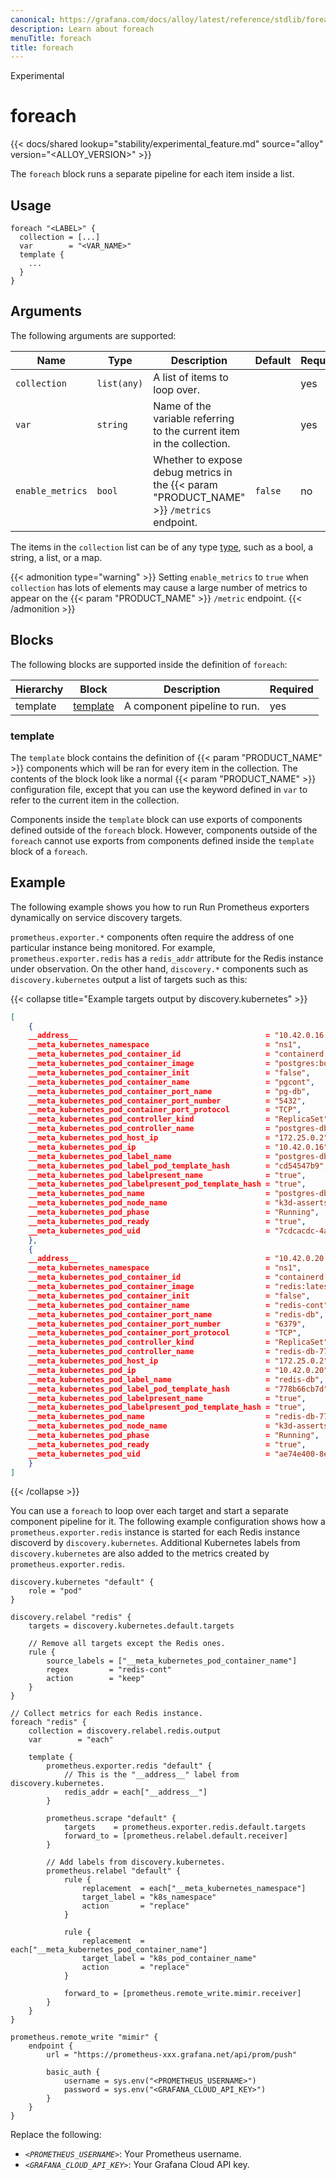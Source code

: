 ```yaml
---
canonical: https://grafana.com/docs/alloy/latest/reference/stdlib/foreach/
description: Learn about foreach
menuTitle: foreach
title: foreach
---
```


<span class="badge docs-labels__stage docs-labels__item">Experimental</span>

# foreach

{{< docs/shared lookup="stability/experimental_feature.md" source="alloy" version="<ALLOY_VERSION>" >}}

The `foreach` block runs a separate pipeline for each item inside a list.

## Usage

```alloy
foreach "<LABEL>" {
  collection = [...]
  var        = "<VAR_NAME>"
  template {
    ...
  }
}
```

## Arguments

The following arguments are supported:

Name             | Type        | Description                                                           | Default | Required
-----------------|-------------|-----------------------------------------------------------------------|---------|---------
`collection`     | `list(any)` | A list of items to loop over.                                         |         | yes
`var`            | `string`    | Name of the variable referring to the current item in the collection. |         | yes
`enable_metrics` | `bool`      | Whether to expose debug metrics in the {{< param "PRODUCT_NAME" >}} `/metrics` endpoint.       | `false` | no

The items in the `collection` list can be of any type [type][types], such as a bool, a string, a list, or a map.

{{< admonition type="warning" >}}
Setting `enable_metrics` to `true` when `collection` has lots of elements may cause a large number of metrics to appear on the {{< param "PRODUCT_NAME" >}} `/metric` endpoint.
{{< /admonition >}}

[types]: ../../../get-started/configuration-syntax/expressions/types_and_values

## Blocks

The following blocks are supported inside the definition of `foreach`:

Hierarchy | Block        | Description                  | Required
----------|--------------|------------------------------|---------
template  | [template][] | A component pipeline to run. | yes

[template]: #template-block

### template

The `template` block contains the definition of {{< param "PRODUCT_NAME" >}} components which will be ran for every item in the collection.
The contents of the block look like a normal {{< param "PRODUCT_NAME" >}} configuration file,
except that you can use the keyword defined in `var` to refer to the current item in the collection.

Components inside the `template` block can use exports of components defined outside of the `foreach` block.
However, components outside of the `foreach` cannot use exports from components defined inside the `template` block of a `foreach`.

## Example

The following example shows you how to run Run Prometheus exporters dynamically on service discovery targets.

`prometheus.exporter.*` components often require the address of one particular instance being monitored.
For example, `prometheus.exporter.redis` has a `redis_addr` attribute for the Redis instance under observation.
On the other hand, `discovery.*` components such as `discovery.kubernetes` output a list of targets such as this:

{{< collapse title="Example targets output by discovery.kubernetes" >}}
```json
[
    {
    __address__                                          = "10.42.0.16:5432",
    __meta_kubernetes_namespace                          = "ns1",
    __meta_kubernetes_pod_container_id                   = "containerd://96b77d035d0bbe27bb173d8fc0c56d21965892a50e4e6eab9f6cffdb90b275fb",
    __meta_kubernetes_pod_container_image                = "postgres:bullseye",
    __meta_kubernetes_pod_container_init                 = "false",
    __meta_kubernetes_pod_container_name                 = "pgcont",
    __meta_kubernetes_pod_container_port_name            = "pg-db",
    __meta_kubernetes_pod_container_port_number          = "5432",
    __meta_kubernetes_pod_container_port_protocol        = "TCP",
    __meta_kubernetes_pod_controller_kind                = "ReplicaSet",
    __meta_kubernetes_pod_controller_name                = "postgres-db-cd54547b9",
    __meta_kubernetes_pod_host_ip                        = "172.25.0.2",
    __meta_kubernetes_pod_ip                             = "10.42.0.16",
    __meta_kubernetes_pod_label_name                     = "postgres-db",
    __meta_kubernetes_pod_label_pod_template_hash        = "cd54547b9",
    __meta_kubernetes_pod_labelpresent_name              = "true",
    __meta_kubernetes_pod_labelpresent_pod_template_hash = "true",
    __meta_kubernetes_pod_name                           = "postgres-db-cd54547b9-4zpds",
    __meta_kubernetes_pod_node_name                      = "k3d-asserts-test-server-0",
    __meta_kubernetes_pod_phase                          = "Running",
    __meta_kubernetes_pod_ready                          = "true",
    __meta_kubernetes_pod_uid                            = "7cdcacdc-4a2d-460a-b1fb-6340700c4cac",
    },
    {
    __address__                                          = "10.42.0.20:6379",
    __meta_kubernetes_namespace                          = "ns1",
    __meta_kubernetes_pod_container_id                   = "containerd://68f2f0eacd880eb4a141d833aafc1f297f7d9bdf00f4c787f9fcc964a039d278",
    __meta_kubernetes_pod_container_image                = "redis:latest",
    __meta_kubernetes_pod_container_init                 = "false",
    __meta_kubernetes_pod_container_name                 = "redis-cont",
    __meta_kubernetes_pod_container_port_name            = "redis-db",
    __meta_kubernetes_pod_container_port_number          = "6379",
    __meta_kubernetes_pod_container_port_protocol        = "TCP",
    __meta_kubernetes_pod_controller_kind                = "ReplicaSet",
    __meta_kubernetes_pod_controller_name                = "redis-db-778b66cb7d",
    __meta_kubernetes_pod_host_ip                        = "172.25.0.2",
    __meta_kubernetes_pod_ip                             = "10.42.0.20",
    __meta_kubernetes_pod_label_name                     = "redis-db",
    __meta_kubernetes_pod_label_pod_template_hash        = "778b66cb7d",
    __meta_kubernetes_pod_labelpresent_name              = "true",
    __meta_kubernetes_pod_labelpresent_pod_template_hash = "true",
    __meta_kubernetes_pod_name                           = "redis-db-778b66cb7d-wxmf6",
    __meta_kubernetes_pod_node_name                      = "k3d-asserts-test-server-0",
    __meta_kubernetes_pod_phase                          = "Running",
    __meta_kubernetes_pod_ready                          = "true",
    __meta_kubernetes_pod_uid                            = "ae74e400-8eda-4b02-b4c8-669473fb001b",
    }
]
```
{{< /collapse >}}

You can use a `foreach` to loop over each target and start a separate component pipeline for it.
The following example configuration shows how a `prometheus.exporter.redis` instance is started for each Redis instance discoverd by `discovery.kubernetes`.
Additional Kubernetes labels from `discovery.kubernetes` are also added to the metrics created by `prometheus.exporter.redis`.

```alloy
discovery.kubernetes "default" {
    role = "pod"
}

discovery.relabel "redis" {
    targets = discovery.kubernetes.default.targets

    // Remove all targets except the Redis ones.
    rule {
        source_labels = ["__meta_kubernetes_pod_container_name"]
        regex         = "redis-cont"
        action        = "keep"
    }
}

// Collect metrics for each Redis instance.
foreach "redis" {
    collection = discovery.relabel.redis.output
    var        = "each"

    template {
        prometheus.exporter.redis "default" {
            // This is the "__address__" label from discovery.kubernetes.
            redis_addr = each["__address__"]
        }

        prometheus.scrape "default" {
            targets    = prometheus.exporter.redis.default.targets
            forward_to = [prometheus.relabel.default.receiver]
        }

        // Add labels from discovery.kubernetes.
        prometheus.relabel "default" {
            rule {
                replacement  = each["__meta_kubernetes_namespace"]
                target_label = "k8s_namespace"
                action       = "replace"
            }

            rule {
                replacement  = each["__meta_kubernetes_pod_container_name"]
                target_label = "k8s_pod_container_name"
                action       = "replace"
            }

            forward_to = [prometheus.remote_write.mimir.receiver]
        }
    }
}

prometheus.remote_write "mimir" {
    endpoint {
        url = "https://prometheus-xxx.grafana.net/api/prom/push"

        basic_auth {
            username = sys.env("<PROMETHEUS_USERNAME>")
            password = sys.env("<GRAFANA_CLOUD_API_KEY>")
        }
    }
}
```

Replace the following:

* _`<PROMETHEUS_USERNAME>`_: Your Prometheus username.
* _`<GRAFANA_CLOUD_API_KEY>`_: Your Grafana Cloud API key.
